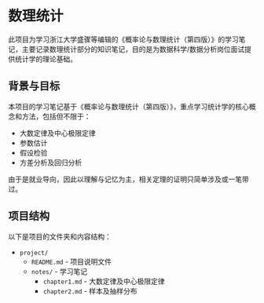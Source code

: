 # 数理统计

此项目为学习浙江大学盛骤等编辑的《概率论与数理统计（第四版）》的学习笔记，主要记录数理统计部分的知识笔记，目的是为数据科学/数据分析岗位面试提供统计学的理论基础。

## 背景与目标

本项目的学习笔记基于《概率论与数理统计（第四版）》，重点学习统计学的核心概念和方法，包括但不限于：

- 大数定律及中心极限定律
- 参数估计
- 假设检验
- 方差分析及回归分析

由于是就业导向，因此以理解与记忆为主，相关定理的证明只简单涉及或一笔带过。

## 项目结构

以下是项目的文件夹和内容结构：

- `project/`
  - `README.md` - 项目说明文件
  - `notes/` - 学习笔记
    - `chapter1.md` - 大数定律及中心极限定律
    - `chapter2.md` - 样本及抽样分布

